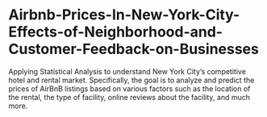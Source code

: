 # Airbnb-Prices-In-New-York-City-Effects-of-Neighborhood-and-Customer-Feedback-on-Businesses
Applying Statistical Analysis to understand New York City’s competitive hotel and rental market. Specifically, the goal is to analyze and predict the prices of AirBnB listings based on various factors such as the location of the rental, the type of facility, online reviews about the facility, and much more.
